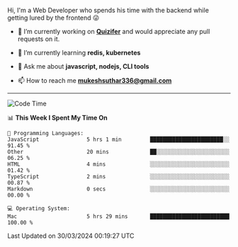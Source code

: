 Hi, I'm a Web Developer who spends his time with the backend while getting lured by the frontend 😜

- 🔭 I’m currently working on **[Quizifer](https://github.com/SutharMukesh/Quizifer/)** and would appreciate any pull requests on it.

- 🌱 I’m currently learning **redis, kubernetes**

- 💬 Ask me about **javascript, nodejs, CLI tools**

- 📫 How to reach me **mukeshsuthar336@gmail.com**

---
<!--START_SECTION:waka-->
![Code Time](http://img.shields.io/badge/Code%20Time-2%2C893%20hrs%2030%20mins-blue)

📊 **This Week I Spent My Time On** 

```text
💬 Programming Languages: 
JavaScript               5 hrs 1 min         ███████████████████████░░   91.45 % 
Other                    20 mins             ██░░░░░░░░░░░░░░░░░░░░░░░   06.25 % 
HTML                     4 mins              ░░░░░░░░░░░░░░░░░░░░░░░░░   01.42 % 
TypeScript               2 mins              ░░░░░░░░░░░░░░░░░░░░░░░░░   00.87 % 
Markdown                 0 secs              ░░░░░░░░░░░░░░░░░░░░░░░░░   00.00 % 

💻 Operating System: 
Mac                      5 hrs 29 mins       █████████████████████████   100.00 % 
```


 Last Updated on 30/03/2024 00:19:27 UTC
<!--END_SECTION:waka-->
